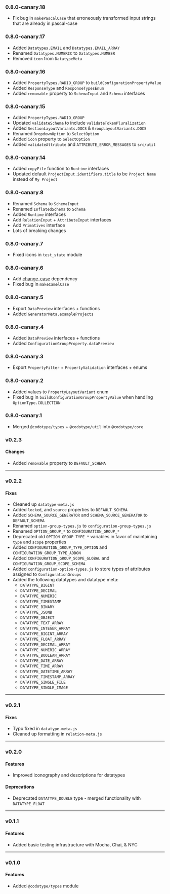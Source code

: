 ### 0.8.0-canary.18

-   Fix bug in `makePascalCase` that erroneously transformed input strings that are already in pascal-case

### 0.8.0-canary.17

-   Added `Datatypes.EMAIL` and `Datatypes.EMAIL_ARRAY`
-   Renamed `Datatypes.NUMERIC` to `Datatypes.NUMBER`
-   Removed `icon` from `DatatypeMeta`

### 0.8.0-canary.16

-   Added `PropertyTypes.RADIO_GROUP` to `buildConfigurationPropertyValue`
-   Added `ResponseType` and `ResponseTypesEnum`
-   Added `removable` property to `SchemaInput` and `Schema` interfaces

### 0.8.0-canary.15

-   Added `PropertyTypes.RADIO_GROUP`
-   Updated `validateSchema` to include `validateTokenPluralization`
-   Added `SectionLayoutVariants.DOCS` & `GroupLayoutVariants.DOCS`
-   Renamed `DropdownOption` to `SelectOption`
-   Added `icon` property to `SelectOption`
-   Added `validateAttribute` and `ATTRIBUTE_ERROR_MESSAGES` to `src/util`

### 0.8.0-canary.14

-   Added `copyFile` function to `Runtime` interfaces
-   Updated default `ProjectInput.identifiers.title` to be `Project Name` instead of `My Project`

### 0.8.0-canary.8

-   Renamed `Schema` to `SchemaInput`
-   Renamed `InflatedSchema` to `Schema`
-   Added `Runtime` interfaces
-   Add `RelationInput` + `AttributeInput` interfaces
-   Add `Primatives` interface
-   Lots of breaking changes

### 0.8.0-canary.7

-   Fixed icons in `test_state` module

### 0.8.0-canary.6

-   Add [change-case](https://www.npmjs.com/package/change-case) dependency
-   Fixed bug in `makeCamelCase`

### 0.8.0-canary.5

-   Export `DataPreview` interfaces + functions
-   Added `GeneratorMeta.exampleProjects`

### 0.8.0-canary.4

-   Added `DataPreview` interfaces + functions
-   Added `ConfigurationGroupProperty.dataPreview`

### 0.8.0-canary.3

-   Export `PropertyFilter` + `PropertyValidation` interfaces + enums

### 0.8.0-canary.2

-   Added values to `PropertyLayoutVariant` enum
-   Fixed bug in `buildConfigurationGroupPropertyValue` when handling `OptionType.COLLECTION`

### 0.8.0-canary.1

-   Merged `@codotype/types` + `@codotype/util` into `@codotype/core`

### v0.2.3

#### Changes

-   Added `removable` property to `DEFAULT_SCHEMA`

---

### v0.2.2

#### Fixes

-   Cleaned up `datatype-meta.js`
-   Added `locked`, and `source` properties to `DEFAULT_SCHEMA`
-   Added `SCHEMA_SOURCE_GENERATOR` and `SCHEMA_SOURCE_GENERATOR` to `DEFAULT_SCHEMA`
-   Renamed `option-group-types.js` to `configuration-group-types.js`
-   Renamed `OPTION_GROUP_*` to `CONFIGURATION_GROUP_*`
-   Deprecated old `OPTION_GROUP_TYPE_*` variables in favor of maintaining `type` and `scope` properties
-   Added `CONFIGURATION_GROUP_TYPE_OPTION` and `CONFIGURATION_GROUP_TYPE_ADDON`
-   Added `CONFIGURATION_GROUP_SCOPE_GLOBAL` and `CONFIGURATION_GROUP_SCOPE_SCHEMA`
-   Added `configuration-option-types.js` to store types of attributes assigned to `ConfigurationGroups`
-   Added the following datatypes and datatype meta:
    -   `DATATYPE_BIGINT`
    -   `DATATYPE_DECIMAL`
    -   `DATATYPE_NUMERIC`
    -   `DATATYPE_TIMESTAMP`
    -   `DATATYPE_BINARY`
    -   `DATATYPE_JSONB`
    -   `DATATYPE_OBJECT`
    -   `DATATYPE_TEXT_ARRAY`
    -   `DATATYPE_INTEGER_ARRAY`
    -   `DATATYPE_BIGINT_ARRAY`
    -   `DATATYPE_FLOAT_ARRAY`
    -   `DATATYPE_DECIMAL_ARRAY`
    -   `DATATYPE_NUMERIC_ARRAY`
    -   `DATATYPE_BOOLEAN_ARRAY`
    -   `DATATYPE_DATE_ARRAY`
    -   `DATATYPE_TIME_ARRAY`
    -   `DATATYPE_DATETIME_ARRAY`
    -   `DATATYPE_TIMESTAMP_ARRAY`
    -   `DATATYPE_SINGLE_FILE`
    -   `DATATYPE_SINGLE_IMAGE`

---

### v0.2.1

#### Fixes

-   Typo fixed in `datatype-meta.js`
-   Cleaned up formatting in `relation-meta.js`

---

### v0.2.0

#### Features

-   Improved iconography and descriptions for datatypes

#### Deprecations

-   Deprecated `DATATYPE_DOUBLE` type - merged functionality with `DATATYPE_FLOAT`

---

### v0.1.1

#### Features

-   Added basic testing infrastructure with Mocha, Chai, & NYC

---

### v0.1.0

#### Features

-   Added `@codotype/types` module
